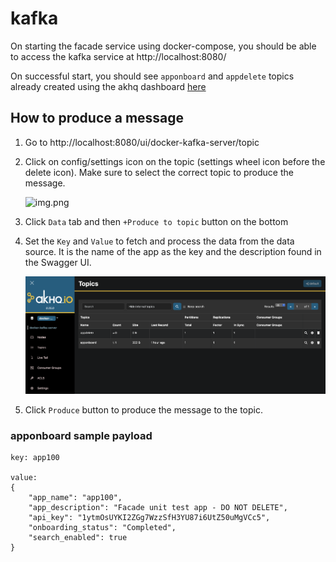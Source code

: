 # kafka

On starting the facade service using docker-compose,
you should be able to access the kafka service at http://localhost:8080/

On successful start, you should see `apponboard` and `appdelete` topics already created using 
the akhq dashboard [here](http://localhost:8080/ui/docker-kafka-server/topic)

## How to produce a message

1. Go to http://localhost:8080/ui/docker-kafka-server/topic
2. Click on config/settings icon on the topic (settings wheel icon before the delete icon). Make sure to select the correct topic to produce the message.

   ![img.png](images/kafka-topics-main-pg.png)

3. Click `Data` tab and then `+Produce to topic` button on the bottom
4. Set the `Key` and `Value` to fetch and process the data from the data source. It is the name of the app as the key and the description found in the Swagger UI. 

   ![img.png](images/kafka-topic-produce-message.png)
   
5. Click `Produce` button to produce the message to the topic.

### apponboard sample payload

```
key: app100

value:
{
    "app_name": "app100",
    "app_description": "Facade unit test app - DO NOT DELETE",
    "api_key": "1ytmOsUYKI2ZGg7WzzSfH3YU87i6UtZ50uMgVCc5",
    "onboarding_status": "Completed",
    "search_enabled": true
}
```

